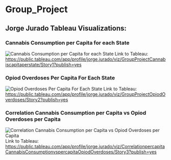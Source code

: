 # Group_Project

## Jorge Jurado Tableau Visualizations:
### Cannabis Consumption per Capita for each State
![Cannabis Consumption per Capita for each State](https://user-images.githubusercontent.com/104862099/199650099-82e2c8c5-6f9f-4fa2-b793-345ee05e8439.jpg)
Link to Tableau: https://public.tableau.com/app/profile/jorge.jurado/viz/GroupProjectCannabiscapitaperstate/Story1?publish=yes

### Opiod Overdoses Per Capita For Each State
![Opiod Overdoses Per Capita For Each State](https://user-images.githubusercontent.com/104862099/199650210-cae019f6-09c6-4246-b6cd-01e3f2171e7a.jpg)
Link to Tableau: https://public.tableau.com/app/profile/jorge.jurado/viz/GroupProjectOpiodOverdoses/Story2?publish=yes

### Correlation Cannabis Consumption per Capita vs Opiod Overdoses per Capita
![Correlation Cannabis Consumption per Capita vs Opiod Overdoses per Capita](https://user-images.githubusercontent.com/104862099/199650238-06857a2a-64e9-4b1f-a307-eb5783c0c9dc.jpg)
Link to Tableau: https://public.tableau.com/app/profile/jorge.jurado/viz/CorrelationpercapitaCannabisConsumptionvspercapitaOpiodOverdoses/Story3?publish=yes
